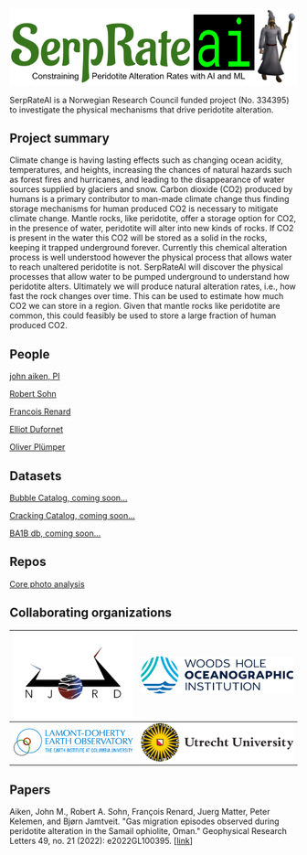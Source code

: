 ![SerpRateAI logo](/assets/serprateai-logo.png?raw=true "SerpRateAI")


SerpRateAI is a Norwegian Research Council funded project (No. 334395) to investigate the physical mechanisms that drive peridotite alteration.

## Project summary

Climate change is having lasting effects such as changing ocean acidity, temperatures, and heights, increasing the chances of natural hazards such as forest fires and hurricanes, and leading to the disappearance of water sources supplied by glaciers and snow. Carbon dioxide (CO2) produced by humans is a primary contributor to man-made climate change thus finding storage mechanisms for human produced CO2 is necessary to mitigate climate change. Mantle rocks, like peridotite, offer a storage option for CO2, in the presence of water, peridotite will alter into new kinds of rocks. If CO2 is present in the water this CO2 will be stored as a solid in the rocks, keeping it trapped underground forever. Currently this chemical alteration process is well understood however the physical process that allows water to reach unaltered peridotite is not. SerpRateAI will discover the physical processes that allow water to be pumped underground to understand how peridotite alters. Ultimately we will produce natural alteration rates, i.e., how fast the rock changes over time. This can be used to estimate how much CO2 we can store in a region. Given that mantle rocks like peridotite are common, this could feasibly be used to store a large fraction of human produced CO2.

## People

[john aiken, PI](https://expertanalytics.no/about/employees/john/)

[Robert Sohn](https://www2.whoi.edu/staff/rsohn/)

[Francois Renard](https://www.mn.uio.no/geo/english/people/aca/crust/francoir/)

[Elliot Dufornet](https://github.com/Elliotdft)

[Oliver Plümper](https://www.uu.nl/staff/OPlumper)

## Datasets

[Bubble Catalog, coming soon...]()

[Cracking Catalog, coming soon...]()

[BA1B db, coming soon...]()

## Repos

[Core photo analysis](https://github.com/SerpRateAI/core-photo-analysis)

## Collaborating organizations

| ![Njord Logo](/assets/njord.png) | ![WHOI logo](/assets/whoi.png) |
| -------------------------------- | ------------------------------ |
| ![Lamont Logo](/assets/lamont.png) | ![uu geosciences logo](/assets/uu.png) |

## Papers

Aiken, John M., Robert A. Sohn, François Renard, Juerg Matter, Peter Kelemen, and Bjørn Jamtveit. "Gas migration episodes observed during peridotite alteration in the Samail ophiolite, Oman." Geophysical Research Letters 49, no. 21 (2022): e2022GL100395. [[link](https://agupubs.onlinelibrary.wiley.com/doi/full/10.1029/2022GL100395)]

